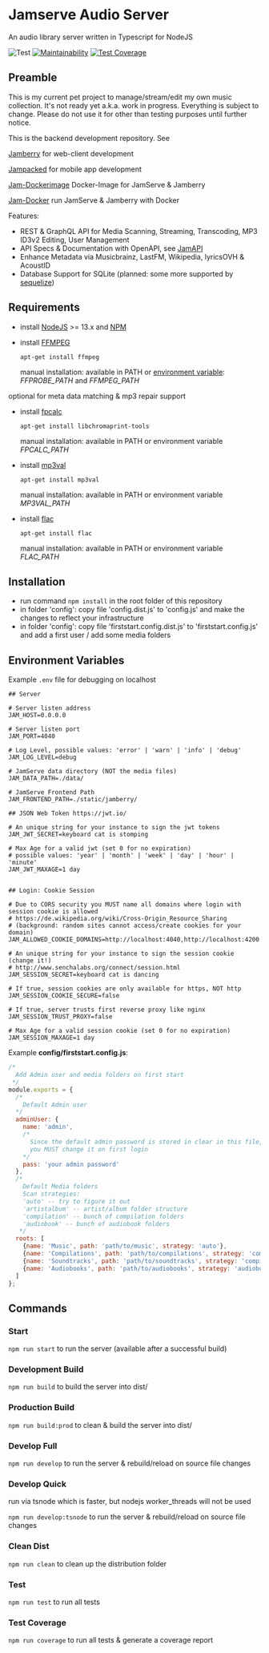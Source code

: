 # Jamserve Audio Server

An audio library server written in Typescript for NodeJS

![Test](https://github.com/ffalt/jamserve/workflows/test/badge.svg)
[![Maintainability](https://api.codeclimate.com/v1/badges/78793d8ce54f2e8e6236/maintainability)](https://codeclimate.com/github/ffalt/jamserve/maintainability)
[![Test Coverage](https://api.codeclimate.com/v1/badges/78793d8ce54f2e8e6236/test_coverage)](https://codeclimate.com/github/ffalt/jamserve/test_coverage)

## Preamble

This is my current pet project to manage/stream/edit my own music collection. 
It's not ready yet a.k.a. work in progress. Everything is subject to change. 
Please do not use it for other than testing purposes until further notice.

This is the backend development repository. See

[Jamberry](https://github.com/ffalt/jamberry) for web-client development

[Jampacked](https://github.com/ffalt/jampacked) for mobile app development

[Jam-Dockerimage](https://github.com/ffalt/jam-dockerimage) Docker-Image for JamServe & Jamberry

[Jam-Docker](https://github.com/ffalt/jam-docker) run JamServe & Jamberry with Docker

Features:

*   REST & GraphQL API for Media Scanning, Streaming, Transcoding, MP3 ID3v2 Editing, User Management
*   API Specs & Documentation with OpenAPI, see [JamAPI](https://editor.swagger.io/?url=https://raw.githubusercontent.com/ffalt/jamserve/main/specs/jam.openapi.json)
*   Enhance Metadata via Musicbrainz, LastFM, Wikipedia, lyricsOVH & AcoustID
*   Database Support for SQLite (planned: some more supported by [sequelize](https://sequelize.org))

## Requirements

*   install [NodeJS](https://nodejs.org/) >= 13.x and [NPM](https://www.npmjs.com/)

*   install [FFMPEG](https://ffmpeg.org/)

    `apt-get install ffmpeg`

     manual installation: available in PATH or [environment variable](https://github.com/fluent-ffmpeg/node-fluent-ffmpeg#ffmpeg-and-ffprobe): *FFPROBE_PATH* and *FFMPEG_PATH*

optional for meta data matching & mp3 repair support

*   install [fpcalc](https://github.com/acoustid/chromaprint/releases/)

    `apt-get install libchromaprint-tools`

     manual installation: available in PATH or environment variable *FPCALC_PATH*

*   install [mp3val](http://mp3val.sourceforge.net/)

    `apt-get install mp3val`

     manual installation: available in PATH or environment variable *MP3VAL_PATH*

*   install [flac](https://xiph.org/flac/)

    `apt-get install flac`

     manual installation: available in PATH or environment variable *FLAC_PATH*

## Installation

*   run command `npm install` in the root folder of this repository
*   in folder 'config': copy file 'config.dist.js' to 'config.js' and make the changes to reflect your infrastructure
*   in folder 'config': copy file 'firststart.config.dist.js' to 'firststart.config.js' and add a first user / add some media folders

## Environment Variables

Example `.env` file for debugging on localhost

```dosini
## Server

# Server listen address
JAM_HOST=0.0.0.0

# Server listen port
JAM_PORT=4040

# Log Level, possible values: 'error' | 'warn' | 'info' | 'debug'
JAM_LOG_LEVEL=debug

# JamServe data directory (NOT the media files)
JAM_DATA_PATH=./data/

# JamServe Frontend Path
JAM_FRONTEND_PATH=./static/jamberry/

## JSON Web Token https://jwt.io/

# An unique string for your instance to sign the jwt tokens
JAM_JWT_SECRET=keyboard cat is stomping

# Max Age for a valid jwt (set 0 for no expiration)
# possible values: 'year' | 'month' | 'week' | 'day' | 'hour' | 'minute'
JAM_JWT_MAXAGE=1 day


## Login: Cookie Session

# Due to CORS security you MUST name all domains where login with session cookie is allowed
# https://de.wikipedia.org/wiki/Cross-Origin_Resource_Sharing
# (background: random sites cannot access/create cookies for your domain)
JAM_ALLOWED_COOKIE_DOMAINS=http://localhost:4040,http://localhost:4200

# An unique string for your instance to sign the session cookie (change it!)
# http://www.senchalabs.org/connect/session.html
JAM_SESSION_SECRET=keyboard cat is dancing

# If true, session cookies are only available for https, NOT http
JAM_SESSION_COOKIE_SECURE=false

# If true, server trusts first reverse proxy like nginx
JAM_SESSION_TRUST_PROXY=false

# Max Age for a valid session cookie (set 0 for no expiration)
JAM_SESSION_MAXAGE=1 day

```

Example **config/firststart.config.js**:

```javascript
/*
  Add Admin user and media folders on first start
 */
module.exports = {
  /*
    Default Admin user
  */
  adminUser: {
    name: 'admin',
    /*
      Since the default admin password is stored in clear in this file,
      you MUST change it on first login
    */
    pass: 'your admin password'
  },
  /*
    Default Media folders
    Scan strategies:
    'auto' -- try to figure it out
    'artistalbum' -- artist/album folder structure
    'compilation' -- bunch of compilation folders
    'audiobook' -- bunch of audiobook folders
   */
  roots: [
    {name: 'Music', path: 'path/to/music', strategy: 'auto'},
    {name: 'Compilations', path: 'path/to/compilations', strategy: 'compilation'},
    {name: 'Soundtracks', path: 'path/to/soundtracks', strategy: 'compilation'},
    {name: 'Audiobooks', path: 'path/to/audiobooks', strategy: 'audiobook'}
  ]
};
```

## Commands

### Start

`npm run start` to run the server (available after a successful build)

### Development Build

`npm run build` to build the server into dist/

### Production Build

`npm run build:prod` to clean & build the server into dist/

### Develop Full

`npm run develop` to run the server & rebuild/reload on source file changes

### Develop Quick

run via tsnode which is faster, but nodejs worker_threads will not be used

`npm run develop:tsnode` to run the server & rebuild/reload on source file changes

### Clean Dist

`npm run clean` to clean up the distribution folder

### Test

`npm run test` to run all tests

### Test Coverage

`npm run coverage` to run all tests & generate a coverage report
